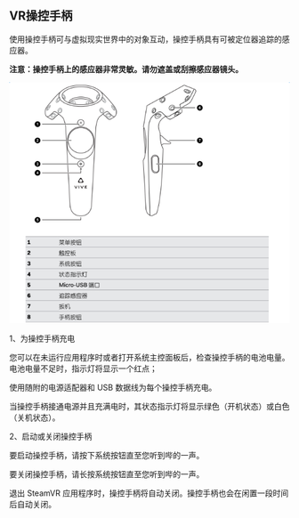 ## VR操控手柄

使用操控手柄可与虚拟现实世界中的对象互动，操控手柄具有可被定位器追踪的感应器。

**注意：操控手柄上的感应器非常灵敏。请勿遮盖或刮擦感应器镜头。**

![](/assets/vr操控手柄.png)

1、为操控手柄充电

您可以在未运行应用程序时或者打开系统主控面板后，检查操控手柄的电池电量。电池电量不足时，指示灯将显示一个红点；

使用随附的电源适配器和 USB 数据线为每个操控手柄充电。

当操控手柄接通电源并且充满电时，其状态指示灯将显示绿色（开机状态）或白色（关机状态）。

2、启动或关闭操控手柄

要启动操控手柄，请按下系统按钮直至您听到哔的一声。

要关闭操控手柄，请长按系统按钮直至您听到哔的一声。

退出 SteamVR 应用程序时，操控手柄将自动关闭。操控手柄也会在闲置一段时间后自动关闭。

